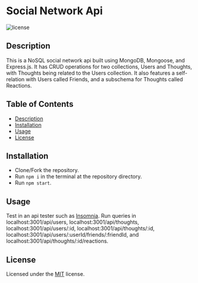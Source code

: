 # Social Network Api
![license](https://img.shields.io/badge/License-MIT-blue)

<a name='description'></a>
## Description
This is a NoSQL social network api built using MongoDB, Mongoose, and Express.js. It has CRUD operations for two collections, Users and Thoughts, with Thoughts being related to the Users collection. It also features a self-relation with Users called Friends, and a subschema for Thoughts called Reactions.

## Table of Contents
* [Description](#Description)
* [Installation](#Installation)
* [Usage](#Usage)
* [License](#License)

<a name='installation'></a>
## Installation
* Clone/Fork the repository. 
 * Run `npm i` in the terminal at the repository directory. 
 * Run `npm start`.

<a name='usage'></a>
## Usage
Test in an api tester such as [Insomnia](insomnia.rest). 
 Run queries in localhost:3001/api/users, localhost:3001/api/thoughts, localhost:3001/api/users/:id, localhost:3001/api/thoughts/:id, localhost:3001/api/users/:userId/friends/:friendId, and localhost:3001/api/thoughts/:id/reactions.

<a name='license'></a>
## License
Licensed under the [MIT](./LICENSE.txt) license.
